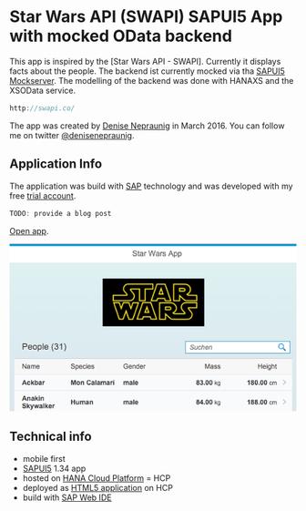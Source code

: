 # Star Wars API (SWAPI) SAPUI5 App with mocked OData backend

This app is inspired by the [Star Wars API - SWAPI]. Currently it displays facts about the people. The backend ist currently mocked via tha [SAPUI5 Mockserver]. The modelling of the backend was done with HANAXS and the XSOData service.

```javascript
http://swapi.co/
```
The app was created by [Denise Nepraunig] in March 2016. You can follow me on twitter [@denisenepraunig].

## Application Info
The application was build with [SAP] technology and was developed with my free [trial account].

```javascript
TODO: provide a blog post
```

[Open app].

![Star Wars App Screenshot](starwars_app_screenshot.png)

## Technical info
- mobile first
- [SAPUI5] 1.34 app
- hosted on [HANA Cloud Platform] = HCP
- deployed as [HTML5 application] on HCP
- build with [SAP Web IDE]

[Denise Nepraunig]: http://www.nepraunig.com/
[@denisenepraunig]: https://twitter.com/denisenepraunig
[SAPUI5]: https://sapui5.hana.ondemand.com/sdk/index.html
[HANA Cloud Platform]: http://hcp.sap.com/index.html
[SAP]: https://www.sap.com
[SAP Web IDE]: http://scn.sap.com/docs/DOC-55465
[trial account]: https://account.hanatrial.ondemand.com/register
[Open app]: https://starwarsswapimock-p1941667654trial.dispatcher.hanatrial.ondemand.com/
[HTML5 application]: https://help.hana.ondemand.com/help/frameset.htm?b12016370421435a9f38e6955a2820e8.html
[SAPUI5 Mockserver]: https://sapui5.hana.ondemand.com/#docs/guide/69d3cbd4150c4ffb884e788f7f60fd93.html